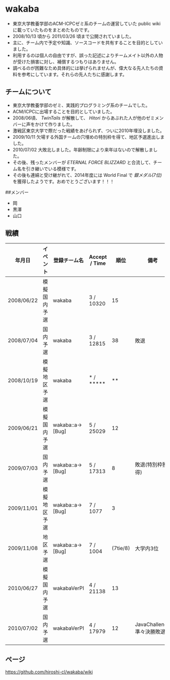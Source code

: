 # wakaba


* 東京大学教養学部のACM-ICPCゼミ系のチームの運営していた public wiki に載っていたものをまとめたものです。
* 2008/10/13 頃から 2011/03/26 頃まで公開されていました。
* 主に、チーム内で予定や知識、ソースコードを共有することを目的としていました。
* 利用するのは個人の自由ですが、誤った記述によりチームメイト以外の人物が受けた損害に対し、補償するつもりはありません。
* 調べるのが困難なため具体的には挙げられませんが、偉大なる先人たちの資料を参考にしています。それらの先人たちに感謝します。

## チームについて

* 東京大学教養学部のゼミ、実践的プログラミング系のチームでした。
* ACM/ICPCに出場することを目的としていました。
* 2008/06頃、 *TwinTails* が解散して、 *Hitori* からあぶれた人が他のゼミメンバーに声をかけて作りました。
* 激戦区東京大学で際だった戦績をあげられず、ついに2010年埋没しました。
* 2009/10/11 欠場する外国チームの穴埋めの特別枠を得て、地区予選進出しました。
* 2010/07/02 大敗北しました。年齢制限により来年はないので解散しました。
* その後、残ったメンバーが *ETERNAL FORCE BLIZZARD* と合流して、チーム名を引き継いでいる模様です。
* その後も連綿と受け継がれて、2014年度には World Final で *銀メダル(7位)* を獲得したようです。おめでとうございます！！！


##メンバー

* 岡
* 黒澤
* 山口

## 戦績

| 年月日     | イベント | 登録チーム名 | Accept / Time | 順位 | 備考 |
|--------------|-------------|-------------------|--------------------|--------|-------|
| 2008/06/22 | 模擬国内予選 | wakaba | 3 / 10320 | 15 | |
| 2008/07/04 | 国内予選         | wakaba | 3 / 12815 | 38 | 敗退 |
| 2008/10/19 | 模擬地区予選 | wakaba | * / ***** | ** | |
| 2009/06/21 | 模擬国内予選 | wakaba::a->[Bug] | 5 / 25029 | 12 | |
| 2009/07/03 | 国内予選         | wakaba::a->[Bug] | 5 / 17313 | 8 | 敗退(特別枠獲得) |
| 2009/11/01 | 模擬地区予選 | wakaba::a->[Bug] | 7 / 1077 | 3 | |
| 2009/11/08 | 地区予選         | wakaba::a->[Bug] | 7 / 1004 | (7tie/8) | 大学内3位 |
| 2010/06/27 | 模擬国内予選 | wakabaVerPI | 4 / 21138 | 13 | |
| 2010/07/02 | 国内予選         | wakabaVerPI | 4 / 17979 | 12 | JavaChallenge準々決勝敗退 |

## ページ
https://github.com/hiroshi-cl/wakaba/wiki
